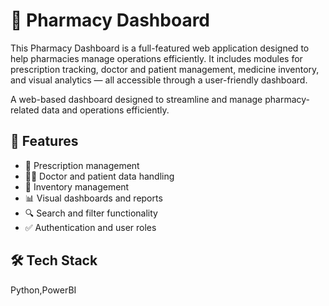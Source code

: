 # 💊 Pharmacy Dashboard
This Pharmacy Dashboard is a full-featured web application designed to help pharmacies manage operations efficiently. It includes modules for prescription tracking, doctor and patient management, medicine inventory, and visual analytics — all accessible through a user-friendly dashboard.



A web-based dashboard designed to streamline and manage pharmacy-related data and operations efficiently.

## 🚀 Features

- 🧾 Prescription management
- 👨‍⚕️ Doctor and patient data handling
- 💼 Inventory management
- 📊 Visual dashboards and reports
- 🔍 Search and filter functionality
- ✅ Authentication and user roles

## 🛠️ Tech Stack

Python,PowerBI


